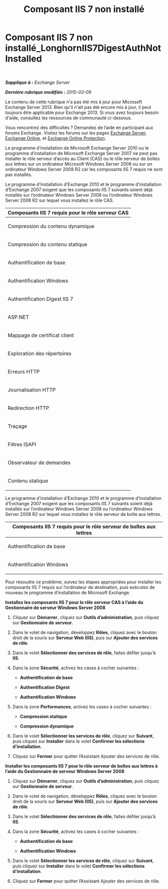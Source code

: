 ﻿---
title: 'Composant IIS 7 non installé'
TOCTitle: Composant IIS 7 non installé_LonghornIIS7DigestAuthNotInstalled
ms:assetid: 5c0523d3-f1ba-4197-9c9f-715673dc1436
ms:mtpsurl: https://technet.microsoft.com/fr-fr/library/ms.exch.setupreadiness.longhorniis7digestauthnotinstalled(v=EXCHG.150)
ms:contentKeyID: 50478276
ms.date: 04/24/2018
mtps_version: v=EXCHG.150
ms.translationtype: HT
---

# Composant IIS 7 non installé\_LonghornIIS7DigestAuthNotInstalled

 

_**Sapplique à :** Exchange Server_

_**Dernière rubrique modifiée :** 2015-03-09_

Le contenu de cette rubrique n'a pas été mis à jour pour Microsoft Exchange Server 2013. Bien qu'il n'ait pas été encore mis à jour, il peut toujours être applicable pour Exchange 2013. Si vous avez toujours besoin d'aide, consultez les ressources de communauté ci-dessous.

Vous rencontrez des difficultés ? Demandez de l’aide en participant aux forums Exchange. Visitez les forums sur les pages [Exchange Server](https://go.microsoft.com/fwlink/p/?linkid=60612), [Exchange Online](https://go.microsoft.com/fwlink/p/?linkid=267542), et [Exchange Online Protection](https://go.microsoft.com/fwlink/p/?linkid=285351).

Le programme d’installation de Microsoft Exchange Server 2010 ou le programme d’installation de Microsoft Exchange Server 2007 ne peut pas installer le rôle serveur d’accès au Client (CAS) ou le rôle serveur de boîtes aux lettres sur un ordinateur Microsoft Windows Server 2008 ou sur un ordinateur Windows Server 2008 R2 car les composants IIS 7 requis ne sont pas installés.

Le programme d’installation d’Exchange 2010 et le programme d’installation d’Exchange 2007 exigent que les composants IIS 7 suivants soient déjà installés sur l’ordinateur Windows Server 2008 ou l’ordinateur Windows Server 2008 R2 sur lequel vous installez le rôle CAS.


<table>
<colgroup>
<col style="width: 100%" />
</colgroup>
<thead>
<tr class="header">
<th><strong>Composants IIS 7 requis pour le rôle serveur CAS</strong></th>
</tr>
</thead>
<tbody>
<tr class="odd">
<td><p>Compression du contenu dynamique</p></td>
</tr>
<tr class="even">
<td><p>Compression du contenu statique</p></td>
</tr>
<tr class="odd">
<td><p>Authentification de base</p></td>
</tr>
<tr class="even">
<td><p>Authentification Windows</p></td>
</tr>
<tr class="odd">
<td><p>Authentification Digest IIS 7</p></td>
</tr>
<tr class="even">
<td><p>ASP.NET</p></td>
</tr>
<tr class="odd">
<td><p>Mappage de certificat client</p></td>
</tr>
<tr class="even">
<td><p>Exploration des répertoires</p></td>
</tr>
<tr class="odd">
<td><p>Erreurs HTTP</p></td>
</tr>
<tr class="even">
<td><p>Journalisation HTTP</p></td>
</tr>
<tr class="odd">
<td><p>Redirection HTTP</p></td>
</tr>
<tr class="even">
<td><p>Traçage</p></td>
</tr>
<tr class="odd">
<td><p>Filtres ISAPI</p></td>
</tr>
<tr class="even">
<td><p>Observateur de demandes</p></td>
</tr>
<tr class="odd">
<td><p>Contenu statique</p></td>
</tr>
</tbody>
</table>


Le programme d’installation d’Exchange 2010 et le programme d’installation d’Exchange 2007 exigent que les composants IIS 7 suivants soient déjà installés sur l’ordinateur Windows Server 2008 ou l’ordinateur Windows Server 2008 R2 sur lequel vous installez le rôle serveur de boîte aux lettres.


<table>
<colgroup>
<col style="width: 100%" />
</colgroup>
<thead>
<tr class="header">
<th><strong>Composants IIS 7 requis pour le rôle serveur de boîtes aux lettres</strong></th>
</tr>
</thead>
<tbody>
<tr class="odd">
<td><p>Authentification de base</p></td>
</tr>
<tr class="even">
<td><p>Authentification Windows</p></td>
</tr>
</tbody>
</table>


Pour résoudre ce problème, suivez les étapes appropriées pour installer les composants IIS 7 requis sur l’ordinateur de destination, puis exécutez de nouveau le programme d’installation de Microsoft Exchange.

**Installez les composants IIS 7 pour le rôle serveur CAS à l’aide du Gestionnaire de serveur Windows Server 2008**

1.  Cliquez sur **Démarrer**, cliquez sur **Outils d’administration**, puis cliquez sur **Gestionnaire de serveur**.

2.  Dans le volet de navigation, développez **Rôles**, cliquez avec le bouton droit de la souris sur **Serveur Web (IIS)**, puis sur **Ajouter des services de rôle**.

3.  Dans le volet **Sélectionner des services de rôle**, faites défiler jusqu’à **IIS**.

4.  Dans la zone **Sécurité**, activez les cases à cocher suivantes :
    
      - **Authentification de base**
    
      - **Authentification Digest**
    
      - **Authentification Windows**

5.  Dans la zone **Performances**, activez les cases à cocher suivantes :
    
      - **Compression statique**
    
      - **Compression dynamique**

6.  Dans le volet **Sélectionner les services de rôle**, cliquez sur **Suivant**, puis cliquez sur **Installer** dans le volet **Confirmer les sélections d’installation**.

7.  Cliquez sur **Fermer** pour quitter l’Assistant Ajouter des services de rôle.

**Installer les composants IIS 7 pour le rôle serveur de boîtes aux lettres à l’aide du Gestionnaire de serveur Windows Server 2008**

1.  Cliquez sur **Démarrer**, cliquez sur **Outils d’administration**, puis cliquez sur **Gestionnaire de serveur**.

2.  Dans le volet de navigation, développez **Rôles**, cliquez avec le bouton droit de la souris sur **Serveur Web (IIS)**, puis sur **Ajouter des services de rôle**.

3.  Dans le volet **Sélectionner des services de rôle**, faites défiler jusqu’à **IIS**.

4.  Dans la zone **Sécurité**, activez les cases à cocher suivantes :
    
      - **Authentification de base**
    
      - **Authentification Windows**

5.  Dans le volet **Sélectionner les services de rôle**, cliquez sur **Suivant**, puis cliquez sur **Installer** dans le volet **Confirmer les sélections d’installation**.

6.  Cliquez sur **Fermer** pour quitter l’Assistant Ajouter des services de rôle.

